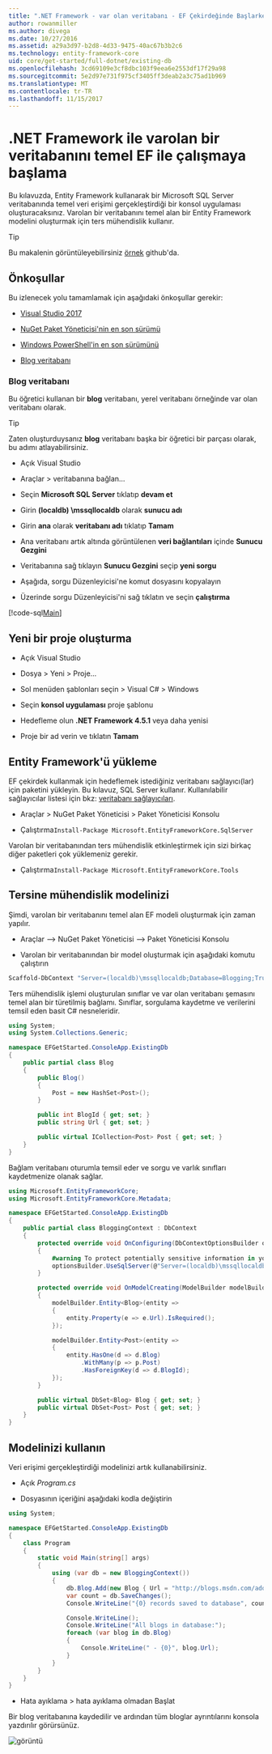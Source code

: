 ```yaml
---
title: ".NET Framework - var olan veritabanı - EF Çekirdeğinde Başlarken"
author: rowanmiller
ms.author: divega
ms.date: 10/27/2016
ms.assetid: a29a3d97-b2d8-4d33-9475-40ac67b3b2c6
ms.technology: entity-framework-core
uid: core/get-started/full-dotnet/existing-db
ms.openlocfilehash: 3cd69109e3cf8dbc103f9eea6e2553df17f29a98
ms.sourcegitcommit: 5e2d97e731f975cf3405ff3deab2a3c75ad1b969
ms.translationtype: MT
ms.contentlocale: tr-TR
ms.lasthandoff: 11/15/2017
---
```

# <a name="getting-started-with-ef-core-on-net-framework-with-an-existing-database"></a>.NET Framework ile varolan bir veritabanını temel EF ile çalışmaya başlama

Bu kılavuzda, Entity Framework kullanarak bir Microsoft SQL Server veritabanında temel veri erişimi gerçekleştirdiği bir konsol uygulaması oluşturacaksınız. Varolan bir veritabanını temel alan bir Entity Framework modelini oluşturmak için ters mühendislik kullanır.

> [!TIP]  
> Bu makalenin görüntüleyebilirsiniz [örnek](https://github.com/aspnet/EntityFramework.Docs/tree/master/samples/core/GetStarted/FullNet/ConsoleApp.ExistingDb) github'da.

## <a name="prerequisites"></a>Önkoşullar

Bu izlenecek yolu tamamlamak için aşağıdaki önkoşullar gerekir:

* [Visual Studio 2017](https://www.visualstudio.com/downloads/)

* [NuGet Paket Yöneticisi'nin en son sürümü](https://dist.nuget.org/index.html)

* [Windows PowerShell'in en son sürümünü](https://docs.microsoft.com/powershell/scripting/setup/installing-windows-powershell)

* [Blog veritabanı](#blogging-database)

### <a name="blogging-database"></a>Blog veritabanı

Bu öğretici kullanan bir **blog** veritabanı, yerel veritabanı örneğinde var olan veritabanı olarak.

> [!TIP]  
> Zaten oluşturduysanız **blog** veritabanı başka bir öğretici bir parçası olarak, bu adımı atlayabilirsiniz.

* Açık Visual Studio

* Araçlar > veritabanına bağlan...

* Seçin **Microsoft SQL Server** tıklatıp **devam et**

* Girin **(localdb) \mssqllocaldb** olarak **sunucu adı**

* Girin **ana** olarak **veritabanı adı** tıklatıp **Tamam**

* Ana veritabanı artık altında görüntülenen **veri bağlantıları** içinde **Sunucu Gezgini**

* Veritabanına sağ tıklayın **Sunucu Gezgini** seçip **yeni sorgu**

* Aşağıda, sorgu Düzenleyicisi'ne komut dosyasını kopyalayın

* Üzerinde sorgu Düzenleyicisi'ni sağ tıklatın ve seçin **çalıştırma**

[!code-sql[Main](../_shared/create-blogging-database-script.sql)]

## <a name="create-a-new-project"></a>Yeni bir proje oluşturma

* Açık Visual Studio

* Dosya > Yeni > Proje...

* Sol menüden şablonları seçin > Visual C# > Windows

* Seçin **konsol uygulaması** proje şablonu

* Hedefleme olun **.NET Framework 4.5.1** veya daha yenisi

* Proje bir ad verin ve tıklatın **Tamam**

## <a name="install-entity-framework"></a>Entity Framework'ü yükleme

EF çekirdek kullanmak için hedeflemek istediğiniz veritabanı sağlayıcı(lar) için paketini yükleyin. Bu kılavuz, SQL Server kullanır. Kullanılabilir sağlayıcılar listesi için bkz: [veritabanı sağlayıcıları](../../providers/index.md).

* Araçlar > NuGet Paket Yöneticisi > Paket Yöneticisi Konsolu

* Çalıştırma`Install-Package Microsoft.EntityFrameworkCore.SqlServer`

Varolan bir veritabanından ters mühendislik etkinleştirmek için sizi birkaç diğer paketleri çok yüklemeniz gerekir.

* Çalıştırma`Install-Package Microsoft.EntityFrameworkCore.Tools`

## <a name="reverse-engineer-your-model"></a>Tersine mühendislik modelinizi

Şimdi, varolan bir veritabanını temel alan EF modeli oluşturmak için zaman yapılır.

* Araçlar –> NuGet Paket Yöneticisi –> Paket Yöneticisi Konsolu

* Varolan bir veritabanından bir model oluşturmak için aşağıdaki komutu çalıştırın

``` powershell
Scaffold-DbContext "Server=(localdb)\mssqllocaldb;Database=Blogging;Trusted_Connection=True;" Microsoft.EntityFrameworkCore.SqlServer
```

Ters mühendislik işlemi oluşturulan sınıflar ve var olan veritabanı şemasını temel alan bir türetilmiş bağlamı. Sınıflar, sorgulama kaydetme ve verilerini temsil eden basit C# nesneleridir.

<!-- [!code-csharp[Main](samples/core/GetStarted/FullNet/ConsoleApp.ExistingDb/Blog.cs)] -->
``` csharp
using System;
using System.Collections.Generic;

namespace EFGetStarted.ConsoleApp.ExistingDb
{
    public partial class Blog
    {
        public Blog()
        {
            Post = new HashSet<Post>();
        }

        public int BlogId { get; set; }
        public string Url { get; set; }

        public virtual ICollection<Post> Post { get; set; }
    }
}
```

Bağlam veritabanı oturumla temsil eder ve sorgu ve varlık sınıfları kaydetmenize olanak sağlar.

<!-- [!code-csharp[Main](samples/core/GetStarted/FullNet/ConsoleApp.ExistingDb/BloggingContext.cs)] -->
``` csharp
using Microsoft.EntityFrameworkCore;
using Microsoft.EntityFrameworkCore.Metadata;

namespace EFGetStarted.ConsoleApp.ExistingDb
{
    public partial class BloggingContext : DbContext
    {
        protected override void OnConfiguring(DbContextOptionsBuilder optionsBuilder)
        {
            #warning To protect potentially sensitive information in your connection string, you should move it out of source code. See http://go.microsoft.com/fwlink/?LinkId=723263 for guidance on storing connection strings.
            optionsBuilder.UseSqlServer(@"Server=(localdb)\mssqllocaldb;Database=Blogging;Trusted_Connection=True;");
        }

        protected override void OnModelCreating(ModelBuilder modelBuilder)
        {
            modelBuilder.Entity<Blog>(entity =>
            {
                entity.Property(e => e.Url).IsRequired();
            });

            modelBuilder.Entity<Post>(entity =>
            {
                entity.HasOne(d => d.Blog)
                    .WithMany(p => p.Post)
                    .HasForeignKey(d => d.BlogId);
            });
        }

        public virtual DbSet<Blog> Blog { get; set; }
        public virtual DbSet<Post> Post { get; set; }
    }
}
```

## <a name="use-your-model"></a>Modelinizi kullanın

Veri erişimi gerçekleştirdiği modelinizi artık kullanabilirsiniz.

* Açık *Program.cs*

* Dosyasının içeriğini aşağıdaki kodla değiştirin

<!-- [!code-csharp[Main](samples/core/GetStarted/FullNet/ConsoleApp.ExistingDb/Program.cs)] -->
``` csharp
using System;

namespace EFGetStarted.ConsoleApp.ExistingDb
{
    class Program
    {
        static void Main(string[] args)
        {
            using (var db = new BloggingContext())
            {
                db.Blog.Add(new Blog { Url = "http://blogs.msdn.com/adonet" });
                var count = db.SaveChanges();
                Console.WriteLine("{0} records saved to database", count);

                Console.WriteLine();
                Console.WriteLine("All blogs in database:");
                foreach (var blog in db.Blog)
                {
                    Console.WriteLine(" - {0}", blog.Url);
                }
            }
        }
    }
}
```

* Hata ayıklama > hata ayıklama olmadan Başlat

Bir blog veritabanına kaydedilir ve ardından tüm bloglar ayrıntılarını konsola yazdırılır görürsünüz.

![görüntü](_static/output-existing-db.png)
